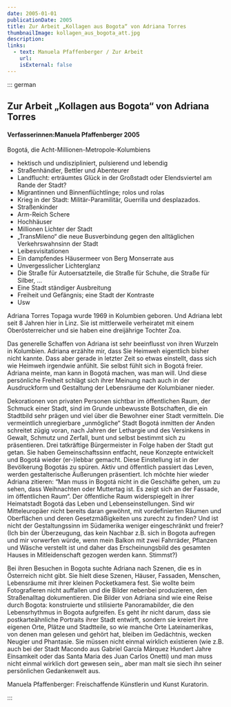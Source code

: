 ```yaml
---
date: 2005-01-01
publicationDate: 2005
title: Zur Arbeit „Kollagen aus Bogota“ von Adriana Torres
thumbnailImage: kollagen_aus_bogota_att.jpg
description:
links:
  - text: Manuela Pfaffenberger / Zur Arbeit
    url:
    isExternal: false
---
```


::: german

## Zur Arbeit „Kollagen aus Bogota“ von Adriana Torres

#### Verfasserinnen:Manuela Pfaffenberger 2005

Bogotá, die Acht-Millionen-Metropole-Kolumbiens

- hektisch und undiszipliniert, pulsierend und lebendig
- Straßenhändler, Bettler und Abenteurer
- Landflucht: erträumtes Glück in der Großstadt oder Elendsviertel am Rande der Stadt?
- Migrantinnen und Binnenflüchtlinge; rolos und rolas
- Krieg in der Stadt: Militär-Paramilitär, Guerrilla und desplazados.
- Straßenkinder
- Arm-Reich Schere
- Hochhäuser
- Millionen Lichter der Stadt
- „TransMileno“ die neue Busverbindung gegen den alltäglichen Verkehrswahnsinn der Stadt
- Leibesvisitationen
- Ein dampfendes Häusermeer von Berg Monserrate aus
- Unvergesslicher Lichterglanz
- Die Straße für Autoersatzteile, die Straße für Schuhe, die Straße für Silber, ...
- Eine Stadt ständiger Ausbreitung
- Freiheit und Gefängnis; eine Stadt der Kontraste
- Usw

Adriana Torres Topaga wurde 1969 in Kolumbien geboren.
Und Adriana lebt seit 8 Jahren hier in Linz. Sie ist mittlerweile verheiratet mit einem Oberösterreicher und sie haben eine dreijährige Tochter Zoa.

Das generelle Schaffen von Adriana ist sehr beeinflusst von ihren Wurzeln in Kolumbien. Adriana erzählte mir, dass Sie Heimweh eigentlich bisher nicht kannte. Dass aber gerade in letzter Zeit so etwas einstellt, dass sich wie Heimweh irgendwie anfühlt. Sie selbst fühlt sich in Bogotá freier. Adriana meinte, man kann in Bogotá machen, was man will. Und diese persönliche Freiheit schlägt sich ihrer Meinung nach auch in der Ausdruckform und Gestaltung der Lebensräume der Kolumbianer nieder.

Dekorationen von privaten Personen sichtbar im öffentlichen Raum, der Schmuck einer Stadt, sind im Grunde unbewusste Botschaften, die ein Stadtbild sehr prägen und viel über die Bewohner einer Stadt vermitteln.
Die vermeintlich unregierbare „unmögliche“ Stadt Bogotá inmitten der Anden schreitet zügig voran, nach Jahren der Lethargie und des Versinkens in Gewalt, Schmutz und Zerfall, bunt und selbst bestimmt sich zu präsentieren. Drei tatkräftige Bürgermeister in Folge haben der Stadt gut getan. Sie haben Gemeinschaftssinn entfacht, neue Konzepte entwickelt und Bogotá wieder (er-)lebbar gemacht. Diese Einstellung ist in der Bevölkerung Bogotás zu spüren. Aktiv und öffentlich passiert das Leven, werden gestalterische Äußerungen präsentiert. Ich möchte hier wieder Adriana zitieren: “Man muss in Bogotá nicht in die Geschäfte gehen, um zu sehen, dass Weihnachten oder Muttertag ist. Es zeigt sich an der Fassade, im öffentlichen Raum“.
Der öffentliche Raum widerspiegelt in ihrer Heimatstadt Bogotá das Leben und Lebenseinstellungen.
Sind wir Mitteleuropäer nicht bereits daran gewöhnt, mit vordefinierten Räumen und Oberflächen und deren Gesetzmäßigkeiten uns zurecht zu finden? Und ist nicht der Gestaltungssinn im Südamerika weniger eingeschränkt und freier? (Ich bin der Überzeugung, das kein Nachbar z.B. sich in Bogota aufregen und mir vorwerfen würde, wenn mein Balkon mit zwei Fahrräder, Pflanzen und Wäsche verstellt ist und daher das Erscheinungsbild des gesamten Hauses in Mitleidenschaft gezogen werden kann. Stimmst?)

Bei ihren Besuchen in Bogota suchte Adriana nach Szenen, die es in Österreich nicht gibt. Sie hielt diese Szenen, Häuser, Fassaden, Menschen, Lebensräume mit ihrer kleinen Pocketkamera fest. Sie wollte beim Fotografieren nicht auffallen und die Bilder nebenbei produzieren, den Straßenalltag dokumentieren. Die Bilder von Adriana sind wie eine Reise durch Bogota: konstruierte und stilisierte Panoramabilder, die den Lebensrhythmus in Bogota aufgreifen. Es geht ihr nicht darum, dass sie postkarteähnliche Portraits ihrer Stadt entwirft, sondern sie kreiert ihre eigenen Orte, Plätze und Stadtteile, so wie manche Orte Lateinamerikas, von denen man gelesen und gehört hat, bleiben im Gedächtnis, wecken Neugier und Phantasie. Sie müssen nicht einmal wirklich existieren (wie z.B. auch bei der Stadt Macondo aus Gabriel García Márquez Hundert Jahre Einsamkeit oder das Santa Maria des Juan Carlos Onetti) und man muss nicht einmal wirklich dort gewesen sein,, aber man malt sie siech ihn seiner persönlichen Gedankenwelt aus.

Manuela Pfaffenberger: Freischaffende Künstlerin und Kunst Kuratorin.

:::
